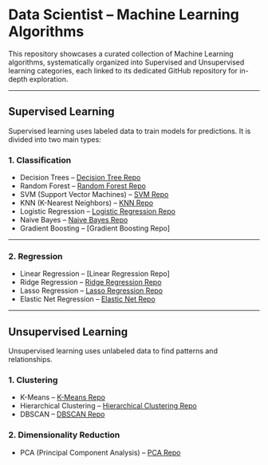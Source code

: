 # Data Scientist – Machine Learning Algorithms

This repository showcases a curated collection of Machine Learning algorithms, systematically organized into Supervised and Unsupervised learning categories, each linked to its dedicated GitHub repository for in-depth exploration.

---

## Supervised Learning
Supervised learning uses labeled data to train models for predictions. It is divided into two main types:

### 1. Classification
- Decision Trees – [Decision Tree Repo](https://github.com/dharanisriravi/DECISION_TREE/blob/master/README.md)
- Random Forest – [Random Forest Repo](https://github.com/dharanisriravi/Random_forest_moel)
- SVM (Support Vector Machines) – [SVM Repo](https://github.com/dharanisriravi/SUPPORT_VECTOR_MACHINE)
- KNN (K-Nearest Neighbors) – [KNN Repo](https://github.com/dharanisriravi/KNN_MODEL)
- Logistic Regression – [Logistic Regression Repo](https://github.com/dharanisriravi/LOGISTIC_MODEL)
- Naive Bayes – [Naive Bayes Repo](https://github.com/dharanisriravi/NAVIE_BAYES_MODEL)
- Gradient Boosting – [Gradient Boosting Repo]

---

### 2. Regression
- Linear Regression – [Linear Regression Repo]
- Ridge Regression – [Ridge Regression Repo](https://github.com/dharanisriravi/RIDGE_REGRESSION)
- Lasso Regression – [Lasso Regression Repo](https://github.com/dharanisriravi/LASSO_REGRESSION)
- Elastic Net Regression – [Elastic Net Repo](https://github.com/dharanisriravi/ELASTIC_NET_REGRESSION)

---

## Unsupervised Learning
Unsupervised learning uses unlabeled data to find patterns and relationships.

### 1. Clustering
- K-Means – [K-Means Repo](https://github.com/dharanisriravi/K_MEANS)
- Hierarchical Clustering – [Hierarchical Clustering Repo](https://github.com/dharanisriravi/HIERARCHICAL_CLUSTERING/blob/master/README.md)
- DBSCAN – [DBSCAN Repo](https://github.com/dharanisriravi/DBSCAN_MODEL)

### 2. Dimensionality Reduction
- PCA (Principal Component Analysis) – [PCA Repo](https://github.com/dharanisriravi/PCA_MODEL)
